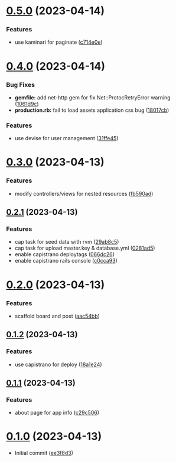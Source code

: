 # [0.5.0](https://github.com/alexcode-cc/Rails501/compare/0.4.0...0.5.0) (2023-04-14)


### Features

* use kaminari for paginate ([c714e0e](https://github.com/alexcode-cc/Rails501/commit/c714e0ef504e2d6fd16cea4da87ceeb4c2d84619))



# [0.4.0](https://github.com/alexcode-cc/Rails501/compare/0.3.0...0.4.0) (2023-04-14)


### Bug Fixes

* **gemfile:** add net-http gem for fix Net::ProtocRetryError warning ([1061d9c](https://github.com/alexcode-cc/Rails501/commit/1061d9cf9b30bb97c89abfd5275db05ce7d71b02))
* **production.rb:** fail to load assets application css bug ([18017cb](https://github.com/alexcode-cc/Rails501/commit/18017cb330fcd954eaa68613768fc4ee77390be5))


### Features

* use devise for user management ([31ffe45](https://github.com/alexcode-cc/Rails501/commit/31ffe4537d4700b7db02b69af4096d76d5822c88))



# [0.3.0](https://github.com/alexcode-cc/Rails501/compare/0.2.1...0.3.0) (2023-04-13)


### Features

* modify controllers/views for nested resources ([fb590ad](https://github.com/alexcode-cc/Rails501/commit/fb590ade11df56b14f18c100d2b6153541db3ea0))



## [0.2.1](https://github.com/alexcode-cc/Rails501/compare/0.2.0...0.2.1) (2023-04-13)


### Features

* cap task for seed data with rvm ([29ab8c5](https://github.com/alexcode-cc/Rails501/commit/29ab8c5caa625d156387d9a2fb636a99e88cfbfb))
* cap task for upload master.key & database.yml ([0281ad5](https://github.com/alexcode-cc/Rails501/commit/0281ad58e2f8592f036bb38620cae1f27eb60a9d))
* enable capistrano deploytags ([066dc26](https://github.com/alexcode-cc/Rails501/commit/066dc268d5e870bdf229f49f733db0d0b24c4269))
* enable capistrano rails console ([c0cca93](https://github.com/alexcode-cc/Rails501/commit/c0cca9335a453b2426b60e4dc96b8f81b427b69e))



# [0.2.0](https://github.com/alexcode-cc/Rails501/compare/0.1.2...0.2.0) (2023-04-13)


### Features

* scaffold board and post ([aac54bb](https://github.com/alexcode-cc/Rails501/commit/aac54bb24ca4da22580d083e29703be42e734bba))



## [0.1.2](https://github.com/alexcode-cc/Rails501/compare/0.1.1...0.1.2) (2023-04-13)


### Features

* use capistrano for deploy ([18a1e24](https://github.com/alexcode-cc/Rails501/commit/18a1e24f8a1600760bd1bccce77dd096718cc5ef))



## [0.1.1](https://github.com/alexcode-cc/Rails501/compare/0.1.0...0.1.1) (2023-04-13)


### Features

* about page for app info ([c29c506](https://github.com/alexcode-cc/Rails501/commit/c29c50676a6ef416936d435b17ec350771611c51))



# [0.1.0](https://github.com/alexcode-cc/Rails501/tree/0.1.0) (2023-04-13)

* Initial commit ([ee3f8d3](https://github.com/alexcode-cc/Rails501/commit/ee3f8d3))



